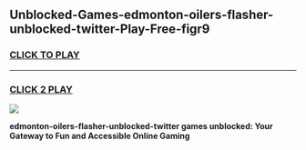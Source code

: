 
## Unblocked-Games-edmonton-oilers-flasher-unblocked-twitter-Play-Free-figr9
<h3>
<a href="https://premium76.site?title=edmonton-oilers-flasher-unblocked-twitter&ref=10A">CLICK TO PLAY</a></h3>
<hr>

<h3>
<a href="https://premium76.site?title=edmonton-oilers-flasher-unblocked-twitter&ref=10A">CLICK 2 PLAY</a>
  
</h3>

<a href="https://premium76.site?title=edmonton-oilers-flasher-unblocked-twitter&ref=10A"><img src="https://clearcache.store/games.png"></a>


**edmonton-oilers-flasher-unblocked-twitter games unblocked: Your Gateway to Fun and Accessible Online Gaming**
